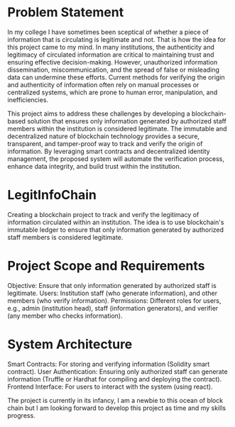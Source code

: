 # Problem Statement
In my college I have sometimes been sceptical of whether a piece of information that is circulating is legitimate and not. That is how the idea for this project came to my mind.
In many institutions, the authenticity and legitimacy of circulated information are critical to maintaining trust and ensuring effective decision-making. However, unauthorized information dissemination, miscommunication, and the spread of false or misleading data can undermine these efforts. Current methods for verifying the origin and authenticity of information often rely on manual processes or centralized systems, which are prone to human error, manipulation, and inefficiencies.

This project aims to address these challenges by developing a blockchain-based solution that ensures only information generated by authorized staff members within the institution is considered legitimate. The immutable and decentralized nature of blockchain technology provides a secure, transparent, and tamper-proof way to track and verify the origin of information. By leveraging smart contracts and decentralized identity management, the proposed system will automate the verification process, enhance data integrity, and build trust within the institution.

# LegitInfoChain
Creating a blockchain project to track and verify the legitimacy of information circulated within an institution.
The idea is to use blockchain's immutable ledger to ensure that only information generated by authorized staff members is considered legitimate.

# Project Scope and Requirements
Objective: Ensure that only information generated by authorized staff is legitimate.
Users: Institution staff (who generate information), and other members (who verify information).
Permissions: Different roles for users, e.g., admin (institution head), staff (information generators), and verifier (any member who checks information).

# System Architecture
Smart Contracts: For storing and verifying information (Solidity smart contract).
User Authentication: Ensuring only authorized staff can generate information (Truffle or Hardhat for compiling and deploying the contract).
Frontend Interface: For users to interact with the system (using react).

The project is currently in its infancy, I am a newbie to this ocean of block chain but I am looking forward to develop this project as time and my skills progress.
